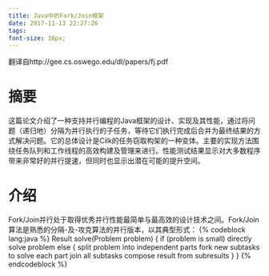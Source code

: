 ```yaml
---
title: Java中的Fork/Join框架
date: 2017-11-13 22:27:26
tags:
font-size: 16px;
---
```

翻译自http://gee.cs.oswego.edu/dl/papers/fj.pdf

# 摘要
这篇论文介绍了一种支持并行编程的Java框架的设计、实现及其性能，通过将问题（递归地）分隔为并行执行的子任务，等待它们执行完成后合并为最终结果的方式解决问题。它的总体设计是Cilk的任务窃取构架的一种变体。主要的实现方法围绕任务队列和工作线程的高效构建及管理来进行。性能测试结果显示对大多数程序带来非常好的并行提速，但同时也显示出潜在可能的提升空间。

# 介绍
Fork/Join并行处于取得优秀并行性能最简单与最高效的设计技术之间。Fork/Join算法是熟悉的分隔-及-攻克算法的并行版本，以其典型形式：
{% codeblock lang:java %}
Result solve(Problem problem) {
    if (problem is small)
        directly solve problem
    else {
        split problem into independent parts
        fork new subtasks to solve each part
        join all subtasks
        compose result from subresults
    }
}
{% endcodeblock %}